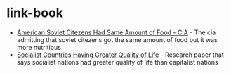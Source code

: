 # link-book
- [American Soviet Citezens Had Same Amount of Food - CIA](https://www.cia.gov/readingroom/docs/CIA-RDP84B00274R000300150009-5.pdf) - The cia admitting that soviet citezens got the same amount of food but it was more nutritious
- [Socialist Countries Having Greater Quality of Life](https://ajph.aphapublications.org/doi/epdf/10.2105/AJPH.76.6.661) - Research paper that says socialist nations had greater quality of life than capitalist nations
